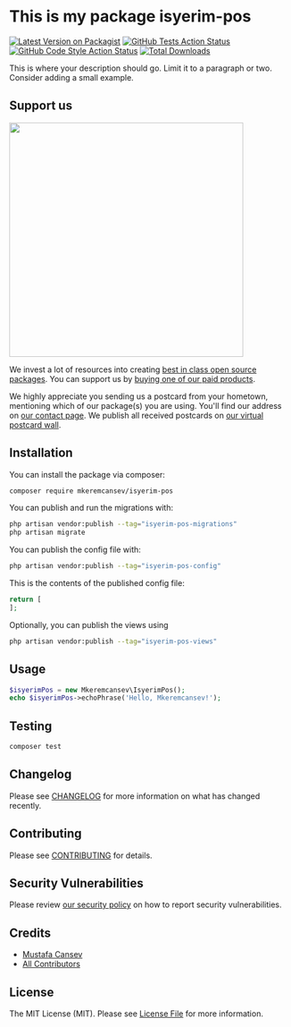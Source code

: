 # This is my package isyerim-pos

[![Latest Version on Packagist](https://img.shields.io/packagist/v/mkeremcansev/isyerim-pos.svg?style=flat-square)](https://packagist.org/packages/mkeremcansev/isyerim-pos)
[![GitHub Tests Action Status](https://img.shields.io/github/actions/workflow/status/mkeremcansev/isyerim-pos/run-tests.yml?branch=main&label=tests&style=flat-square)](https://github.com/mkeremcansev/isyerim-pos/actions?query=workflow%3Arun-tests+branch%3Amain)
[![GitHub Code Style Action Status](https://img.shields.io/github/actions/workflow/status/mkeremcansev/isyerim-pos/fix-php-code-style-issues.yml?branch=main&label=code%20style&style=flat-square)](https://github.com/mkeremcansev/isyerim-pos/actions?query=workflow%3A"Fix+PHP+code+style+issues"+branch%3Amain)
[![Total Downloads](https://img.shields.io/packagist/dt/mkeremcansev/isyerim-pos.svg?style=flat-square)](https://packagist.org/packages/mkeremcansev/isyerim-pos)

This is where your description should go. Limit it to a paragraph or two. Consider adding a small example.

## Support us

[<img src="https://github-ads.s3.eu-central-1.amazonaws.com/isyerim-pos.jpg?t=1" width="419px" />](https://spatie.be/github-ad-click/isyerim-pos)

We invest a lot of resources into creating [best in class open source packages](https://spatie.be/open-source). You can support us by [buying one of our paid products](https://spatie.be/open-source/support-us).

We highly appreciate you sending us a postcard from your hometown, mentioning which of our package(s) you are using. You'll find our address on [our contact page](https://spatie.be/about-us). We publish all received postcards on [our virtual postcard wall](https://spatie.be/open-source/postcards).

## Installation

You can install the package via composer:

```bash
composer require mkeremcansev/isyerim-pos
```

You can publish and run the migrations with:

```bash
php artisan vendor:publish --tag="isyerim-pos-migrations"
php artisan migrate
```

You can publish the config file with:

```bash
php artisan vendor:publish --tag="isyerim-pos-config"
```

This is the contents of the published config file:

```php
return [
];
```

Optionally, you can publish the views using

```bash
php artisan vendor:publish --tag="isyerim-pos-views"
```

## Usage

```php
$isyerimPos = new Mkeremcansev\IsyerimPos();
echo $isyerimPos->echoPhrase('Hello, Mkeremcansev!');
```

## Testing

```bash
composer test
```

## Changelog

Please see [CHANGELOG](CHANGELOG.md) for more information on what has changed recently.

## Contributing

Please see [CONTRIBUTING](CONTRIBUTING.md) for details.

## Security Vulnerabilities

Please review [our security policy](../../security/policy) on how to report security vulnerabilities.

## Credits

- [Mustafa Cansev](https://github.com/mkeremcansev)
- [All Contributors](../../contributors)

## License

The MIT License (MIT). Please see [License File](LICENSE.md) for more information.
